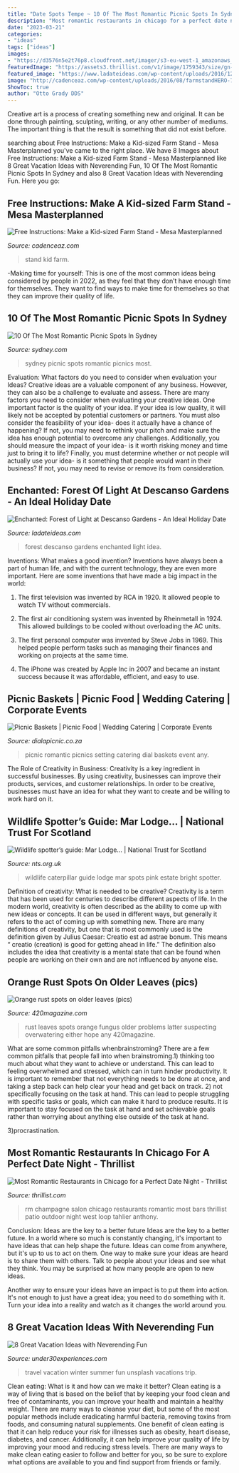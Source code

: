 ```yaml
---
title: "Date Spots Tempe ~ 10 Of The Most Romantic Picnic Spots In Sydney"
description: "Most romantic restaurants in chicago for a perfect date night"
date: "2023-03-21"
categories:
- "ideas"
tags: ["ideas"]
images:
- "https://d3576n5e2t76p8.cloudfront.net/imager/s3-eu-west-1_amazonaws_com/ws-nts/Production/assets/rte/Wildlife_guide_emperor_moth_caterpillar_LC_0121_0942f3cbb578afaef1840f2831574249.jpg"
featuredImage: "https://assets3.thrillist.com/v1/image/1759343/size/gn-gift_guide_variable_c.jpg"
featured_image: "https://www.ladateideas.com/wp-content/uploads/2016/12/IMG_2909_small.jpg"
image: "http://cadenceaz.com/wp-content/uploads/2016/08/farmstandHERO-750x1024.jpg"
ShowToc: true
author: "Otto Grady DDS"
---
```



Creative art is a process of creating something new and original. It can be done through painting, sculpting, writing, or any other number of mediums. The important thing is that the result is something that did not exist before.

	

		
searching about Free Instructions: Make a Kid-sized Farm Stand - Mesa Masterplanned you've came to the right place. We have 8 Images about Free Instructions: Make a Kid-sized Farm Stand - Mesa Masterplanned like 8 Great Vacation Ideas with Neverending Fun, 10 Of The Most Romantic Picnic Spots In Sydney and also 8 Great Vacation Ideas with Neverending Fun. Here you go:
		
    
## Free Instructions: Make A Kid-sized Farm Stand - Mesa Masterplanned

<img loading=lazy src="http://cadenceaz.com/wp-content/uploads/2016/08/farmstandHERO-750x1024.jpg" onerror="this.onerror=null;this.src='https://tse2.mm.bing.net/th?id=OIP.ZHjMAf8sPi2XgFaomTRz1QHaKH&amp;pid=15.1';" alt="Free Instructions: Make a Kid-sized Farm Stand - Mesa Masterplanned">

_Source: cadenceaz.com_

>stand kid farm. 

	

-Making time for yourself: This is one of the most common ideas being considered by people in 2022, as they feel that they don’t have enough time for themselves. They want to find ways to make time for themselves so that they can improve their quality of life.

    
## 10 Of The Most Romantic Picnic Spots In Sydney

<img loading=lazy src="https://www.sydney.com/sites/sydney/files/styles/open_graph/public/2020-05/153217-2.jpg?itok=zgMeLk9u" onerror="this.onerror=null;this.src='https://tse3.mm.bing.net/th?id=OIP.4tTY4op_C2FupOo0_rWr_gHaD4&amp;pid=15.1';" alt="10 Of The Most Romantic Picnic Spots In Sydney">

_Source: sydney.com_

>sydney picnic spots romantic picnics most. 

	

Evaluation: What factors do you need to consider when evaluation your Ideas?
Creative ideas are a valuable component of any business. However, they can also be a challenge to evaluate and assess. There are many factors you need to consider when evaluating your creative ideas. 
One important factor is the quality of your idea. If your idea is low quality, it will likely not be accepted by potential customers or partners. You must also consider the feasibility of your idea- does it actually have a chance of happening? If not, you may need to rethink your pitch and make sure the idea has enough potential to overcome any challenges. Additionally, you should measure the impact of your idea- is it worth risking money and time just to bring it to life? Finally, you must determine whether or not people will actually use your idea- is it something that people would want in their business? If not, you may need to revise or remove its from consideration.

    
## Enchanted: Forest Of Light At Descanso Gardens - An Ideal Holiday Date

<img loading=lazy src="https://www.ladateideas.com/wp-content/uploads/2016/12/IMG_2909_small.jpg" onerror="this.onerror=null;this.src='https://tse3.mm.bing.net/th?id=OIP.ELb0iHWtsSkOdfV3fzNUpgHaE8&amp;pid=15.1';" alt="Enchanted: Forest of Light at Descanso Gardens - An Ideal Holiday Date">

_Source: ladateideas.com_

>forest descanso gardens enchanted light idea. 

	

Inventions: What makes a good invention?
Inventions have always been a part of human life, and with the current technology, they are even more important. Here are some inventions that have made a big impact in the world:
1. The first television was invented by RCA in 1920. It allowed people to watch TV without commercials.

2. The first air conditioning system was invented by Rheinmetall in 1924. This allowed buildings to be cooled without overloading the AC units.

3. The first personal computer was invented by Steve Jobs in 1969. This helped people perform tasks such as managing their finances and working on projects at the same time.

4. The iPhone was created by Apple Inc in 2007 and became an instant success because it was affordable, efficient, and easy to use.

    
## Picnic Baskets | Picnic Food | Wedding Catering | Corporate Events

<img loading=lazy src="https://www.dialapicnic.co.za/wp-content/uploads/2018/05/romantic-picnic-setting.jpg" onerror="this.onerror=null;this.src='https://tse3.mm.bing.net/th?id=OIP.8yCP7iz1Z5rpNwvu9KghyQHaCd&amp;pid=15.1';" alt="Picnic Baskets | Picnic Food | Wedding Catering | Corporate Events">

_Source: dialapicnic.co.za_

>picnic romantic picnics setting catering dial baskets event any. 

	

The Role of Creativity in Business:
Creativity is a key ingredient in successful businesses. By using creativity, businesses can improve their products, services, and customer relationships. In order to be creative, businesses must have an idea for what they want to create and be willing to work hard on it.

    
## Wildlife Spotter’s Guide: Mar Lodge… | National Trust For Scotland

<img loading=lazy src="https://d3576n5e2t76p8.cloudfront.net/imager/s3-eu-west-1_amazonaws_com/ws-nts/Production/assets/rte/Wildlife_guide_emperor_moth_caterpillar_LC_0121_0942f3cbb578afaef1840f2831574249.jpg" onerror="this.onerror=null;this.src='https://tse1.mm.bing.net/th?id=OIP.2eU8KBqm1JDzTAaf2Mfg9AHaFC&amp;pid=15.1';" alt="Wildlife spotter’s guide: Mar Lodge… | National Trust for Scotland">

_Source: nts.org.uk_

>wildlife caterpillar guide lodge mar spots pink estate bright spotter. 

	

Definition of creativity: What is needed to be creative?
Creativity is a term that has been used for centuries to describe different aspects of life. In the modern world, creativity is often described as the ability to come up with new ideas or concepts. It can be used in different ways, but generally it refers to the act of coming up with something new. There are many definitions of creativity, but one that is most commonly used is the definition given by Julius Caesar: Creatio est ad astrae bonum. This means “ creatio (creation) is good for getting ahead in life.” The definition also includes the idea that creativity is a mental state that can be found when people are working on their own and are not influenced by anyone else.

    
## Orange Rust Spots On Older Leaves (pics)

<img loading=lazy src="http://www.420magazine.com/gallery/data/500/problem21.jpg" onerror="this.onerror=null;this.src='https://tse4.mm.bing.net/th?id=OIP.Lodl-hr4CFnbkNMjgeOoDgHaFj&amp;pid=15.1';" alt="Orange rust spots on older leaves (pics)">

_Source: 420magazine.com_

>rust leaves spots orange fungus older problems latter suspecting overwatering either hope any 420magazine. 

	

What are some common pitfalls whenbrainstroming?
There are a few common pitfalls that people fall into when brainstroming.1) thinking too much about what they want to achieve or understand. This can lead to feeling overwhelmed and stressed, which can in turn hinder productivity. It is important to remember that not everything needs to be done at once, and taking a step back can help clear your head and get back on track.
2) not specifically focusing on the task at hand. This can lead to people struggling with specific tasks or goals, which can make it hard to produce results. It is important to stay focused on the task at hand and set achievable goals rather than worrying about anything else outside of the task at hand.

3)procrastination.

    
## Most Romantic Restaurants In Chicago For A Perfect Date Night - Thrillist

<img loading=lazy src="https://assets3.thrillist.com/v1/image/1759343/size/gn-gift_guide_variable_c.jpg" onerror="this.onerror=null;this.src='https://tse2.mm.bing.net/th?id=OIP.NUdkzaf2aQP6X_64RAH7PgHaFJ&amp;pid=15.1';" alt="Most Romantic Restaurants in Chicago for a Perfect Date Night - Thrillist">

_Source: thrillist.com_

>rm champagne salon chicago restaurants romantic most bars thrillist patio outdoor night west loop tahlier anthony. 

	

Conclusion: Ideas are the key to a better future
Ideas are the key to a better future. In a world where so much is constantly changing, it's important to have ideas that can help shape the future. Ideas can come from anywhere, but it's up to us to act on them.
One way to make sure your ideas are heard is to share them with others. Talk to people about your ideas and see what they think. You may be surprised at how many people are open to new ideas.

Another way to ensure your ideas have an impact is to put them into action. It's not enough to just have a great idea; you need to do something with it. Turn your idea into a reality and watch as it changes the world around you.

    
## 8 Great Vacation Ideas With Neverending Fun

<img loading=lazy src="https://assets-global.website-files.com/56e9debf633486e330198479/5e1385ac3d535ab7374fb92a_jeremy-bishop-mQj1JmAk_54-unsplash.jpg" onerror="this.onerror=null;this.src='https://tse2.mm.bing.net/th?id=OIP.Kt2i_2CY8QbmDH0_JV0YAgHaLH&amp;pid=15.1';" alt="8 Great Vacation Ideas with Neverending Fun">

_Source: under30experiences.com_

>travel vacation winter summer fun unsplash vacations trip. 

	

Clean eating: What is it and how can we make it better?
Clean eating is a way of living that is based on the belief that by keeping your food clean and free of contaminants, you can improve your health and maintain a healthy weight. There are many ways to cleanse your diet, but some of the most popular methods include eradicating harmful bacteria, removing toxins from foods, and consuming natural supplements.
One benefit of clean eating is that it can help reduce your risk for illnesses such as obesity, heart disease, diabetes, and cancer. Additionally, it can help improve your quality of life by improving your mood and reducing stress levels. There are many ways to make clean eating easier to follow and better for you, so be sure to explore what options are available to you and find support from friends or family.

